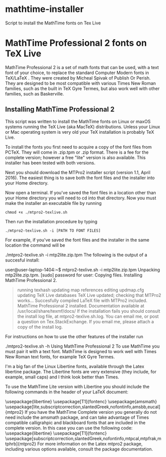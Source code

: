 # mathtime-installer
Script to install the MathTime fonts on Tex Live


# MathTime Professional 2 fonts on TeX Live

MathTime Professional 2 is a set of math fonts that can be used, with a text font of your choice, to replace the standard Computer Modern fonts in TeX/LaTeX . They were created by Micheal Spivak of Publish Or Perish. They are designed to be most compatible with various Times New Roman families, such as the built in TeX Gyre Termes, but also work well with other families, such as Baskerville.

## Installing MathTime Professional 2

This script was written to install the MathTime fonts
on Linux or maxOS systems running the TeX Live (aka MacTeX) distributions. Unless your Linux or Mac operating system is very old your TeX installation is probably TeX Live.

To install the fonts you first need to acquire a copy of the font files from PCTeX. They will come in .zip.tpm or .zip format. There is a fee for the complete version; however a free "lite" version is also available. This installer has been tested with both versions.

Next you should download the MTPro2 installer script (version 1.1, April 2016). The easiest thing is to save both the font files and the installer into your Home directory.

Now open a terminal. If you've saved the font files in a location other than your Home directory you will need to cd into that directory. Now you must make the installer an executable file by running

    chmod +x ./mtpro2-texlive.sh

Then run the installation procedure by typing

    ./mtpro2-texlive.sh -i [PATH TO FONT FILES]

For example, if you've saved the font files and the installer in the same location the command will be

./mtpro2-texlive.sh -i mtp2lite.zip.tpm
The following is the output of a succesful install:

user@user-laptop-1404:~$ mtpro2-texlive.sh -i mtp2lite.zip.tpm
Unpacking mtp2lite.zip.tpm.
[sudo] password for user: 
Copying files.
Installing MathTime Professional 2.
  > running texhash
  > updating map references
  > editing updmap.cfg
  > updating TeX Live databases
TeX Live updated; checking that MTPro2 works...
Succesfully compiled LaTeX file with MTPro2 included.
MathTime Professional 2 installed.
Documentation available at /usr/local/share/texmf/docs/	
If the installation fails you should consult the install log file, at mtpro2-texlive.sh.log. You can email me, or post a question on Tex.StackExchange. If you email me, please attach a copy of the install log.

For instructions on how to use the other features of the installer run

./mtpro2-texlive.sh -h
Using MathTime Professional 2
To use MathTime you must pair it with a text font. MathTime is designed to work well with Times New Roman text fonts, for example TeX Gyre Termes.

I'm a big fan of the Linux Libertine fonts, available through the Latex libertine package. The Libertine fonts are very extensive (they include, for example, small caps) and I think look better than Times.

To use the MathTime Lite version with Libertine you should include the following commands in the header of your LaTeX document:

\usepackage{libertine}
\usepackage[T1]{fontenc}
\usepackage{amsmath}
\usepackage[lite,subscriptcorrection,slantedGreek,nofontinfo,amsbb,eucal]{mtpro2}
If you have the MathTime Complete version you generally do not need include the amsmath package, and can take advantage of Times compatible calligrahpic and blackboard fonts that are included in the complete version. In this case you can use the following code:
\usepackage{libertine}
\usepackage[T1]{fontenc}
\usepackage[subscriptcorrection,slantedGreek,nofontinfo,mtpcal,mtpfrak,mtphrb]{mtpro2}
For more information on the Latex mtpro2 package, including various options available, consult the package documentation.
